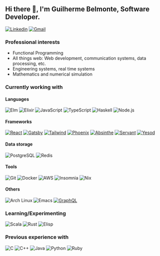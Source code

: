 ## Hi there 👋, I'm Guilherme Belmonte, Software Developer.

[![Linkedin](https://img.shields.io/badge/-LinkedIn-blue?style=flat&logo=Linkedin&logoColor=white)](https://www.linkedin.com/in/grbelmonte)
[![Gmail](https://img.shields.io/badge/-Gmail-c14438?style=flat&logo=Gmail&logoColor=white)](mailto:contact@belmonte.dev)

### Professional interests

- Functional Programming
- All things web: Web development, communication systems, data processing, etc.
- Engineering systems, real time systems
- Mathematics and numerical simulation

### Currently working with

#### Languages

![Elm](https://img.shields.io/badge/-Elm-1293d8?style=flat-square&logo=elm&logoColor=ffffff)
![Elixir](https://img.shields.io/badge/-Elixir-4b275f?style=flat-square&logo=elixir&logoColor=ffffff)
![JavaScript](https://img.shields.io/badge/-JavaScript-000000?style=flat-square&logo=javascript&logoColor=f5da55)
![TypeScript](https://img.shields.io/badge/-TypeScript-3178c6?style=flat-square&logo=typescript&logoColor=ffffff)
![Haskell](https://img.shields.io/badge/-Haskell-5d4f85?style=flat-square&logo=haskell&logoColor=ffffff)
![Node.js](https://img.shields.io/badge/-Node.js-339933?style=flat-square&logo=Node.js&logoColor=ffffff)

#### Frameworks

[![React](https://img.shields.io/badge/-React-61dafb?style=flat-square&logo=react&logoColor=ffffff)](https://reactjs.org/)
[![Gatsby](https://img.shields.io/badge/-Gatsby-663399?style=flat-square&logo=gatsby&logoColor=ffffff)](https://www.gatsbyjs.com/)
[![Tailwind](https://img.shields.io/badge/-Tailwind-38b2ac?style=flat-square&logo=tailwind%20css&logoColor=ffffff)](https://tailwindcss.com/)
[![Phoenix](https://img.shields.io/badge/-Phoenix-e97d23?style=flat-square)](https://www.phoenixframework.org/)
[![Absinthe](https://img.shields.io/badge/-Absinthe-298f4e?style=flat-square)](https://absinthe-graphql.org/)
[![Servant](https://img.shields.io/badge/-Servant-666666?style=flat-square)](https://www.servant.dev/)
[![Yesod](https://img.shields.io/badge/-Yesod-29374e?style=flat-square)](https://www.yesodweb.com/)

#### Data storage

![PostgreSQL](https://img.shields.io/badge/-PostgreSQL-336791?style=flat-square&logo=postgresql)
![Redis](https://img.shields.io/badge/-Redis-dc382d?style=flat-square&logo=redis&logoColor=ffffff)

#### Tools

![Git](https://img.shields.io/badge/-Git-f05032?style=flat-square&logo=git&logoColor=ffffff)
![Docker](https://img.shields.io/badge/-Docker-2496ed?style=flat-square&logo=docker&logoColor=ffffff)
![AWS](https://img.shields.io/badge/-AWS-232f3e?style=flat-square&logo=amazon%20aws&logoColor=ffffff)
![Insomnia](https://img.shields.io/badge/-Insomnia-5849be?style=flat-square&logo=insomnia&logoColor=ffffff)
![Nix](https://img.shields.io/badge/-Nix-5277c3?style=flat-square&logo=nixos&logoColor=ffffff)

#### Others

![Arch Linux](https://img.shields.io/badge/-ArchLinux-1793d1?style=flat-square&logo=arch%20linux&logoColor=ffffff)
![Emacs](https://img.shields.io/badge/-Emacs-7f5ab6?style=flat-square&logo=gnu%20emacs&logoColor=ffffff)
[![GraphQL](https://img.shields.io/badge/-GraphQL-e10098?style=flat-square&logo=graphql&logoColor=ffffff)](https://graphql.org/)

### Learning/Experimenting

![Scala](https://img.shields.io/badge/-Scala-dc322f?style=flat-square&logo=scala&logoColor=ffffff)
![Rust](https://img.shields.io/badge/-Rust-000000?style=flat-square&logo=rust&logoColor=ffffff)
![Elisp](https://img.shields.io/badge/-Elisp-7f5ab6?style=flat-square&logo=gnu%20emacs&logoColor=ffffff)

### Previous experience with
![C](https://img.shields.io/badge/-C-a8b9cc?style=flat-square&logo=c&logoColor=ffffff)
![C++](https://img.shields.io/badge/-C++-00599c?style=flat-square&logo=C%2B%2B&logoColor=ffffff)
![Java](https://img.shields.io/badge/-Java-007396?style=flat-square&logo=java&logoColor=ffffff)
![Python](https://img.shields.io/badge/-Python-3776ab?style=flat-square&logo=python&logoColor=ffffff)
![Ruby](https://img.shields.io/badge/-Ruby-cc342d?style=flat-square&logo=ruby&logoColor=ffffff)

